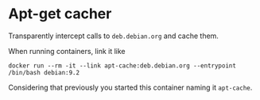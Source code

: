 # Apt-get cacher

Transparently intercept calls to `deb.debian.org` and cache them.

When running containers, link it like

```
docker run --rm -it --link apt-cache:deb.debian.org --entrypoint /bin/bash debian:9.2
```

Considering that previously you started this container naming it `apt-cache`.
